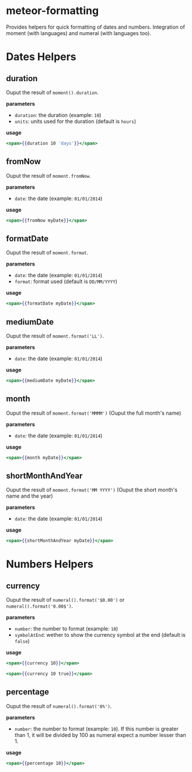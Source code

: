 meteor-formatting
=================

Provides helpers for quick formatting of dates and numbers. Integration of moment (with languages) and numeral (with languages too).

# Dates Helpers

## duration
Ouput the result of `moment().duration`. 

**parameters**

 *	`duration`: the duration (example: `10`)
 *	`units`: units used for the duration (default is `hours`)

**usage**
``` handlebars
<span>{{duration 10 'days'}}</span>
```

## fromNow
Ouput the result of `moment.fromNow`. 

**parameters**

 *	`date`: the date (example: `01/01/2014`)

**usage**
``` handlebars
<span>{{fromNow myDate}}</span>
```

## formatDate
Ouput the result of `moment.format`. 

**parameters**

 *	`date`: the date (example: `01/01/2014`)
 *	`format`: format used (default is `DD/MM/YYYY`)

**usage**
``` handlebars
<span>{{formatDate myDate}}</span>
```

## mediumDate
Ouput the result of `moment.format('LL')`. 

**parameters**

 *	`date`: the date (example: `01/01/2014`)

**usage**
``` handlebars
<span>{{mediumDate myDate}}</span>
```

## month
Ouput the result of `moment.format('MMMM')` (Ouput the full month's name)

**parameters**

 *	`date`: the date (example: `01/01/2014`)

**usage**
``` handlebars
<span>{{month myDate}}</span>
```

## shortMonthAndYear
Ouput the result of `moment.format('MM YYYY')` (Ouput the short month's name and the year)

**parameters**

 *	`date`: the date (example: `01/01/2014`)

**usage**
``` handlebars
<span>{{shortMonthAndYear myDate}}</span>
```
# Numbers Helpers

## currency
Ouput the result of `numeral().format('$0.00')` or `numeral().format('0.00$')`. 

**parameters**

 *	`number`: the number to format (example: `10`)
 *	`symbolAtEnd`: wether to show the currency symbol at the end (default is `false`)

**usage**
``` handlebars
<span>{{currency 10}}</span>
```
``` handlebars
<span>{{currency 10 true}}</span>
```

## percentage
Ouput the result of `numeral().format('0%')`. 

**parameters**

 *	`number`: the number to format (example: `10`). If this number is greater than 1, it will be divided by 100 as numeral expect a number lesser than 1.

**usage**
``` handlebars
<span>{{percentage 10}}</span>
```